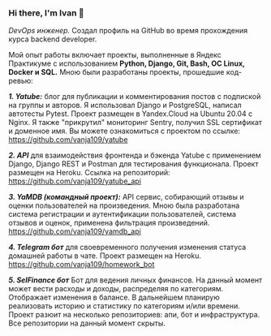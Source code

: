 ### Hi there, I'm Ivan 👋

*DevOps инженер.* Создал профиль на GitHub во время прохождения курса backend developer.

Мой опыт работы включает проекты, выполненные в Яндекс Практикуме с использованием **Python, Django, Git, Bash, ОС Linux, Docker и SQL.** Мною были разработаны проекты, прошедшие код-ревью:

***1. Yatube:*** блог для публикации и комментирования постов с подпиской на группы и авторов. Я использовал Django и PostgreSQL, написал автотесты Pytest. Проект размещен в Yandex.Cloud на Ubuntu 20.04 с Nginx. Я также "прикрутил" мониторинг Sentry, получил SSL сертификат и доменное имя. Вы можете ознакомиться с проектом по ссылке: https://github.com/vanja109/yatube

***2. API*** для взаимодействия фронтенда и бэкенда Yatube с применением Django, Django REST и Postman для тестирования функционала. Проект размещен на Heroku. Ссылка на репозиторий: https://github.com/vanja109/yatube_api

***3. YaMDB (командный проект):*** API сервис, собирающий отзывы и оценки пользователей на произведения. Мною была разработана система регистрации и аутентификации пользователей, система отзывов и оценок, применена фильтрация произведений.
https://github.com/vanja109/yamdb_api

***4. Telegram бот*** для своевременного получения изменения статуса домашней работы в чате. Проект размещен на Heroku.
https://github.com/vanja109/homework_bot

***5. SelFinance бот*** Бот для ведения личных финансов. На данный момент может вести расходы и доходы, распределяя по категориям. Отображает изменения в балансе. В дальнейшем планирую реализовать историю и статистику по категориям и/или времени. Проект разюит на несколько репозиториев: апи, бот и инфраструктура. Все репозитории на данный момент скрыты.

<!--
**vanja109/vanja109** is a ✨ _special_ ✨ repository because its `README.md` (this file) appears on your GitHub profile.

Here are some ideas to get you started:

- 🔭 I’m currently working on ...
- 🌱 I’m currently learning ...
- 👯 I’m looking to collaborate on ...
- 🤔 I’m looking for help with ...
- 💬 Ask me about ...
- 📫 How to reach me: ...
- 😄 Pronouns: ...
- ⚡ Fun fact: ...
-->
